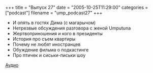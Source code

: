 +++
title = "Выпуск 27"
date = "2005-10-25T11:29:00"
categories = ["podcast"]
filename = "ump_podcast27"
+++


- И опять в гостях Дима (с магарычом)
- Нетрезвые обсуждения разговора с женой Umputuna
- Жертвоприношения и кого в президенты
- История про съем квартиры
- Почему не любят иностранцев
- Обуждение фильма о подкастинге
- Про птичек и сиськи-письки шоу


[Аудио](https://podcast.umputun.com/media/ump_podcast27.mp3)
<audio src="https://podcast.umputun.com/media/ump_podcast27.mp3" preload="none">